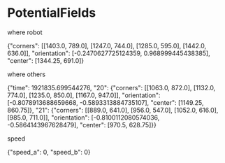 # PotentialFields
where robot

{"corners": [[1403.0, 789.0], [1247.0, 744.0], [1285.0, 595.0], [1442.0, 636.0]], "orientation": [-0.2470627725124359, 0.968999445438385], "center": [1344.25, 691.0]}

where others

{"time": 1921835.699544276, "20": {"corners": [[1063.0, 872.0], [1132.0, 774.0], [1235.0, 850.0], [1167.0, 947.0]], "orientation": [-0.8078913688659668, -0.5893313884735107], "center": [1149.25, 860.75]}, "21": {"corners": [[889.0, 641.0], [956.0, 547.0], [1052.0, 616.0], [985.0, 711.0]], "orientation": [-0.8100112080574036, -0.5864143967628479], "center": [970.5, 628.75]}}

speed

{"speed_a": 0, "speed_b": 0}
